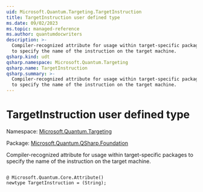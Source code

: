 ```yaml
---
uid: Microsoft.Quantum.Targeting.TargetInstruction
title: TargetInstruction user defined type
ms.date: 09/02/2023
ms.topic: managed-reference
ms.author: quantumdocwriters
description: >-
  Compiler-recognized attribute for usage within target-specific packages
  to specify the name of the instruction on the target machine.
qsharp.kind: udt
qsharp.namespace: Microsoft.Quantum.Targeting
qsharp.name: TargetInstruction
qsharp.summary: >-
  Compiler-recognized attribute for usage within target-specific packages
  to specify the name of the instruction on the target machine.
---
```


# TargetInstruction user defined type

Namespace: [Microsoft.Quantum.Targeting](xref:Microsoft.Quantum.Targeting)

Package: [Microsoft.Quantum.QSharp.Foundation](https://nuget.org/packages/Microsoft.Quantum.QSharp.Foundation)


Compiler-recognized attribute for usage within target-specific packagesto specify the name of the instruction on the target machine.

```qsharp

@ Microsoft.Quantum.Core.Attribute()
newtype TargetInstruction = (String);
```

